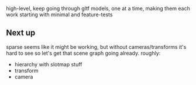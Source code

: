 high-level, keep going through gltf models, one at a time, making them each work
starting with minimal and feature-tests

## Next up

sparse seems like it might be working, but without cameras/transforms it's hard to see
so let's get that scene graph going already. roughly:

* hierarchy with slotmap stuff
* transform
* camera
